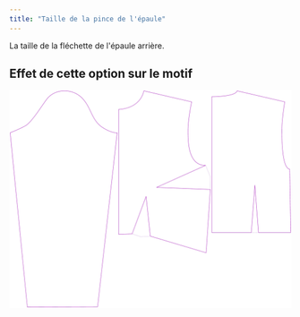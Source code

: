 ```yaml
---
title: "Taille de la pince de l'épaule"
---
```


La taille de la fléchette de l'épaule arrière.

## Effet de cette option sur le motif

![Cette image montre l'effet de cette option en superposant plusieurs variantes qui ont une valeur différente pour cette option](breanna_shoulderdartsize_sample.svg "Effet de cette option sur le motif")
